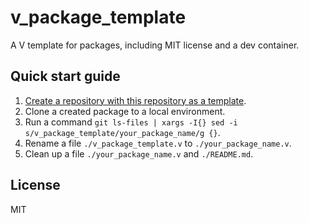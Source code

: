 # v_package_template

A V template for packages, including MIT license and a dev container.

## Quick start guide

1. [Create a repository with this repository as a template](https://github.com/sakkke/v_package_template/generate).
2. Clone a created package to a local environment.
3. Run a command `git ls-files | xargs -I{} sed -i s/v_package_template/your_package_name/g {}`.
4. Rename a file `./v_package_template.v` to `./your_package_name.v`.
5. Clean up a file `./your_package_name.v` and `./README.md`.

## License

MIT
